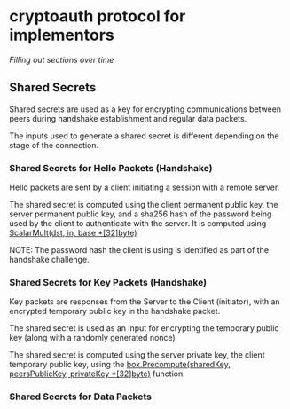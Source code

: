 # cryptoauth protocol for implementors

*Filling out sections over time*

## Shared Secrets

Shared secrets are used as a key for encrypting communications between peers during handshake establishment and regular data packets.

The inputs used to generate a shared secret is different depending on the stage of the connection.

### Shared Secrets for Hello Packets (Handshake)

Hello packets are sent by a client initiating a session with a remote server. 

The shared secret is computed using the client permanent public key, the server permanent public key, and a sha256 hash of the password being used by the client to authenticate with the server. It is computed using [ScalarMult(dst, in, base *[32]byte)](https://godoc.org/golang.org/x/crypto/curve25519#ScalarMult)

NOTE: The password hash the client is using is identified as part of the handshake challenge.

### Shared Secrets for Key Packets (Handshake)

Key packets are responses from the Server to the Client (initiator), with an encrypted temporary public key in the handshake packet.

The shared secret is used as an input for encrypting the temporary public key (along with a randomly generated nonce)

The shared secret is computed using the server private key, the client temporary public key, using the [box.Precompute(sharedKey, peersPublicKey, privateKey *[32]byte)](http://godoc.org/golang.org/x/crypto/nacl/box#Precompute) function.

### Shared Secrets for Data Packets 

